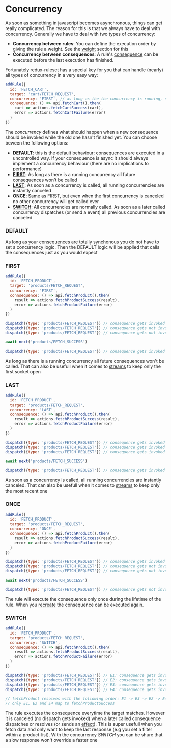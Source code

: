 # Concurrency

As soon as something in javascript becomes asynchronous, things can get really complicated. 
The reason for this is that we always have to deal with concurrency. Generally we have to deal with two types of concurrency:

- **Concurrency between rules**: You can define the execution order by giving the rule a weight. See the [weight](./weight.md) section for this
- **Concurrency between consequences**: A rule's [consequence](./consequence.md) can be executed before the last execution has finished. 

Fortunately redux-ruleset has a special key for you that can handle (nearly) all types of concurrency in a very easy way:

```javascript
addRule({
  id: 'FETCH_CART',
  target: 'cart/FETCH_REQUEST',
  concurrency: 'FIRST', // as long as the the concurrency is running, no new concurrency will start
  consequence: () => api.fetchCart().then(
    cart => actions.fetchCartSuccess(cart),
    error => actions.fetchCartFailure(error)
  )
})
```

The *concurrency* defines what should happen when a new consequence should be invoked while the old one hasn't finished yet. You can choose beween the following options:

- [**DEFAULT**](#default): this is the default behaviour; consequences are executed in a uncontrolled way. If your consequence is async it should always implement a concurrency behaviour (there are no implications to performance)
- [**FIRST**](#first): As long as there is a running concurrency all future consequences won't be called
- [**LAST**](#last): As soon as a concurrency is called, all running concurrencies are instantly canceled
- [**ONCE**](#once): Same as FIRST, but even when the first concurrency is canceled no other concurrency will get called ever
- [**SWITCH**](#switch): All concurrencies are normally called. As soon as a later called concurrency dispatches (or send a event) all previous concurrencies are canceled
<!-- - [**ORDERED**](#ordered): All consequences dispatch in the order they are innvoked -->

### DEFAULT

As long as your consequences are totally synchonous you do not have to set a concurrency logic. Then the DEFAULT logic will be applied that calls the consequences just as you would expect

### FIRST

```javascript
addRule({
  id: 'FETCH_PRODUCT',
  target: 'products/FETCH_REQUEST',
  concurrency: 'FIRST',
  connsequence: () => api.fetchProduct().then(
    result => actions.fetchProductSuccess(result),
    error => actions.fetchProductFailure(error)
  )
})

dispatch({type: 'products/FETCH_REQUEST'}) // consequence gets invoked
dispatch({type: 'products/FETCH_REQUEST'}) // consequence gets not invoked
dispatch({type: 'products/FETCH_REQUEST'}) // consequence gets not invoked

await next('products/FETCH_SUCCESS')

dispatch({type: 'products/FETCH_REQUEST'}) // consequence gets invoked
```

As long as there is a running concurrency all future consequences won't be called. That can also be usefull when it comes to [streams](../advancedConcepts/handle_streams.md) to keep only the first socket open

### LAST

```javascript
addRule({
  id: 'FETCH_PRODUCT',
  target: 'products/FETCH_REQUEST',
  concurrency: 'LAST',
  connsequence: () => api.fetchProduct().then(
    result => actions.fetchProductSuccess(result),
    error => actions.fetchProductFailure(error)
  )
})

dispatch({type: 'products/FETCH_REQUEST'}) // consequence gets invoked
dispatch({type: 'products/FETCH_REQUEST'}) // consequence gets invoked and prev consequence gets cannceled
dispatch({type: 'products/FETCH_REQUEST'}) // consequence gets invoked and prev consequence gets cannceled

await next('products/FETCH_SUCCESS')

dispatch({type: 'products/FETCH_REQUEST'}) // consequence gets invoked
```

As soon as a concurrency is called, all running concurrencies are instantly canceled. That can also be usefull when it comes to [streams](../advancedConcepts/handle_streams.md) to keep only the most recent one

### ONCE

```javascript
addRule({
  id: 'FETCH_PRODUCT',
  target: 'products/FETCH_REQUEST',
  concurrency: 'ONCE',
  connsequence: () => api.fetchProduct().then(
    result => actions.fetchProductSuccess(result),
    error => actions.fetchProductFailure(error)
  )
})

dispatch({type: 'products/FETCH_REQUEST'}) // consequence gets invoked
dispatch({type: 'products/FETCH_REQUEST'}) // consequence gets not invoked
dispatch({type: 'products/FETCH_REQUEST'}) // consequence gets not invoked

await next('products/FETCH_SUCCESS')

dispatch({type: 'products/FETCH_REQUEST'}) // consequence gets not invoked
```

The rule will execute the consequence only once during the lifetime of the rule. When you [recreate](./saga_addUntil_return.md) the consequence can be executed again. 

### SWITCH 

```javascript
addRule({
  id: 'FETCH_PRODUCT',
  target: 'products/FETCH_REQUEST',
  concurrency: 'SWITCH',
  connsequence: () => api.fetchProduct().then(
    result => actions.fetchProductSuccess(result),
    error => actions.fetchProductFailure(error)
  )
})

dispatch({type: 'products/FETCH_REQUEST'}) // E1: consequence gets invoked
dispatch({type: 'products/FETCH_REQUEST'}) // E2: consequence gets invoked
dispatch({type: 'products/FETCH_REQUEST'}) // E3: consequence gets invoked
dispatch({type: 'products/FETCH_REQUEST'}) // E4: consequence gets invoked

// fetchProduct resolves with the following order: E1 -> E3 -> E2 -> E4
// only E1, E3 and E4 map to fetchProductSuccess
```

The rule executes the consequence everytime the target matches. However it is canceled (no dispatch gets invoked) when a later called consequence dispatches or resolves (or sends an [effect](../basicConcepts/dispatching_actions.md#effects)). This is super usefull when you fetch data and only want to keep the last response (e.g you set a filter within a product-list). With the concurrency *SWITCH* you can be shure that a slow response won't override a faster one

<!-- ### ORDERED

```javascript
addRule({
  id: 'FETCH_PRODUCT',
  target: 'products/FETCH_REQUEST',
  concurrency: 'ORDERED',
  connsequence: () => api.fetchProduct().then(
    result => actions.fetchProductSuccess(result),
    error => actions.fetchProductFailure(error)
  )
})

dispatch({type: 'products/FETCH_REQUEST'}) // E1: consequence gets invoked
dispatch({type: 'products/FETCH_REQUEST'}) // E2: consequence gets invoked
dispatch({type: 'products/FETCH_REQUEST'}) // E3: consequence gets invoked
dispatch({type: 'products/FETCH_REQUEST'}) // E4: consequence gets invoked

// fetchProduct resolves with the following order: E1 -> E3 -> E2 -> E4
// fetchProductSuccess will be called in the following order: E1 -> E2 -> E3 -> E4
```

With the consequence *ORDERED* you can be shure that a fast response won't get dispatched before a slow one. The rule will delay the dispatch of the fast one until the slow one gets dispatched. This is usefull when you need all data fetched, but in the right order -->